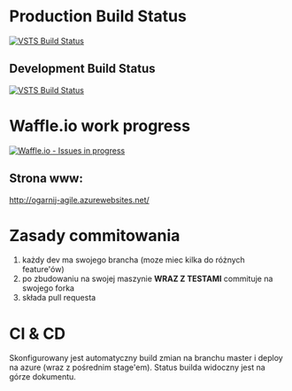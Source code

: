 # Production Build Status
[![VSTS Build Status](https://zn1web.visualstudio.com/_apis/public/build/definitions/79e054d5-f75b-4213-afad-e16c92339659/1/badge)](https://zn1web.visualstudio.com/MyFirstProject/_dashboards?activeDashboardId=a6ca41b6-9337-4f81-9f09-4f047d05788b)

## Development Build Status
[![VSTS Build Status](https://zn1web.visualstudio.com/_apis/public/build/definitions/79e054d5-f75b-4213-afad-e16c92339659/2/badge)](#)

# Waffle.io work progress
[![Waffle.io - Issues in progress](https://badge.waffle.io/ZespolNumerJeden/zn1.svg?label=in%20progress&title=In%20Progress)](http://waffle.io/ZespolNumerJeden/zn1)

## Strona www:
http://ogarnij-agile.azurewebsites.net/

# Zasady commitowania
1. każdy dev ma swojego brancha (moze miec kilka do różnych feature'ów)
2. po zbudowaniu na swojej maszynie **WRAZ Z TESTAMI** commituje na swojego forka
3. składa pull requesta

# CI & CD
Skonfigurowany jest automatyczny build zmian na branchu master i deploy na azure (wraz z pośrednim stage'em). Status builda widoczny jest na górze dokumentu.

